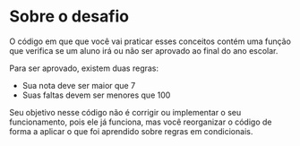# Sobre o desafio

O código em que que você vai praticar esses conceitos contém uma função que verifica se um aluno irá ou não ser aprovado ao final do ano escolar.

Para ser aprovado, existem duas regras:

- Sua nota deve ser maior que 7
- Suas faltas devem ser menores que 100

Seu objetivo nesse código não é corrigir ou implementar o seu funcionamento, pois ele já funciona, mas você reorganizar o código de forma a aplicar o que foi aprendido sobre regras em condicionais.